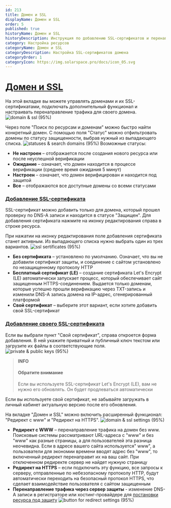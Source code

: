 ```yaml
---
id: 213
title: Домен и SSL
displayName: Домен и SSL
order: 5
published: true
historyName: Домен и SSL
historyDescription: Инструкция по добавлению SSL-сертификатов и перенаправлению трафика
category: Настройка ресурсов
categoryName: Домен и SSL
categoryDescription: Настройка SSL-сертификатов домена
categoryOrder: 1
categoryIcon: https://img.solarspace.pro/docs/icon_05.svg
---
```


# [Домен и SSL](domain-&-ssl)

На этой вкладке вы можете управлять доменами и их SSL-сертификатами, подключать дополнительный функционал и настраивать перенаправление трафика для своего домена.
![domain & ssl (95%)](https://img.solarspace.pro/docs/field-domain&ssl.jpg "Вкладка Домен и SSL")

Через поле "Поиск по ресурсам и доменам" можно быстро найти конкретный домен. С помощью поля "Статус" можно отфильтровать домены по статусу защищенности, выбрав нужный из выпадающего списка.
![statuses & search domains (95%)](https://img.solarspace.pro/docs/search-status-domain&ssl.jpg "Статусы и поиск доменов")
Возможные статусы:
- **Не настроен** – отображается после создания нового ресурса или после неуспешной верификации
- **Ожидание** – означает, что домен находится в процессе верификации (среднее время ожидания 5 минут)
- **Настроен** – означает, что домен верифицирован и находится под защитой
- **Все** – отображаются все доступные домены со всеми статусами

### [Добавление SSL-сертификата](adding-ssl-certificate)

SSL-сертификат можно добавить только для домена, который прошел проверку по DNS-A записи и находится в статусе "Защищен". Для добавления сертификата нажмите на иконку редактирования справа в строке ресурса.

При нажатии на иконку редактирования поле добавления сертификата станет активным. Из выпадающего списка нужно выбрать один из трех вариантов.
![ssl sertificates (95%)](https://img.solarspace.pro/docs/sertificates-domain&ssl.jpg "Выбор SSL сертфииката")
- **Без сертификата** – установлено по умолчанию. Означает, что вы не добавили сертификат защиты, и соединение с сайтом установлено по незащищенному протоколу HTTP
- **Бесплатный сертификат (LE)** – создание сертификата Let's Encrypt (LE) автоматически запускает процесс, который обеспечивает сайт защищенным HTTPS-соединением. Выдается только доменам, которые успешно прошли верификацию через TXT-запись и изменили DNS-A запись домена на IP-адрес, сгенерированный платформой
- **Свой сертификат** – выберите этот вариант, если хотите добавить свой SSL-сертификат

### [Добавление своего SSL-сертификата](adding-custom-ssl-certificate)

Если вы выбрали пункт "Свой сертификат", справа откроется форма добавления. 
В ней укажите приватный и публичный ключ текстом или загрузите их файлы в соответствующие поля.
![private & public keys (95%)](https://img.solarspace.pro/docs/keys-domain&ssl.jpg "Добавление приватного и публичного ключа")

> **INFO**
> #### Обратите внимание
> Если вы используете SSL-сертификат Let's Encrypt (LE), вам не нужно его обновлять. Он будет продлеваться автоматически

Если вы используете свой сертификат, не забывайте загружать в личный кабинет актуальную версию после его обновления.

На вкладке "Домен и SSL" можно включить расширенный функционал: "Редирект с www" и "Редирект на HTTPS".
![domain & ssl settings (95%)](https://img.solarspace.pro/docs/settings-domain&ssl.jpg "Настройки домена и SSL")
- **Редирект с WWW** – перенаправление трафика на домен без www.
Поисковые системы рассматривают URL-адреса с "www" и без "www" как разные страницы, а для пользователей эта разница неочевидна. Если в адресе вашего сайта используется" www", а пользователи для экономии времени вводят адрес без "www", то включенный редирект перенаправит их на ваш сайт. При отключенном редиректе сервер не найдет нужную страницу
- **Редирект на HTTPS** – если подключить эту функцию, все запросы к серверу, отправленные по небезопасному протоколу HTTP, будут автоматически переходить на безопасный протокол HTTPS, что сделает взаимодействие пользователя с сайтом защищенным
- **Перенаправление трафика через сервер защиты** - изменение DNS-A записи в регистраторе или хостинг-провайдере для [постановки ресурса под защиту]([266])
![button for redirect settings (95%)](https://img.solarspace.pro/docs/button-for-redirect-traffics.jpg "Кнопка установки редиректа")